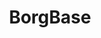 ---
codehost: https://github.com/https://github.com/borgbase
logohandle: borgbase
sort: borgbase
title: BorgBase
website: https://www.borgbase.com/
---